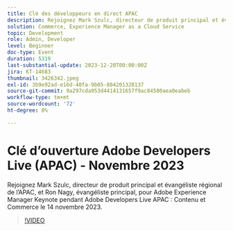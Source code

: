 ```yaml
---
title: Clé des développeurs en direct APAC
description: Rejoignez Mark Szulc, directeur de produit principal et évangéliste régional de l’APAC, et Ron Nagy, évangéliste principal, pour le Keynote Adobe Experience Manager pendant Adobe Developers Live APAC - Contenu et Commerce le 14 novembre 2023.
solution: Commerce, Experience Manager as a Cloud Service
topic: Development
role: Admin, Developer
level: Beginner
doc-type: Event
duration: 5319
last-substantial-update: 2023-12-20T00:00:00Z
jira: KT-14683
thumbnail: 3426342.jpeg
exl-id: 3b9e92ad-e16d-40fa-9b05-804201328137
source-git-commit: 9a297cda953d4414131657f9ac84580aea0eabeb
workflow-type: tm+mt
source-wordcount: '72'
ht-degree: 0%

---
```


# Clé d’ouverture Adobe Developers Live (APAC) - Novembre 2023

Rejoignez Mark Szulc, directeur de produit principal et évangéliste régional de l’APAC, et Ron Nagy, évangéliste principal, pour Adobe Experience Manager Keynote pendant Adobe Developers Live APAC : Contenu et Commerce le 14 novembre 2023.

>[!VIDEO](https://video.tv.adobe.com/v/3426342/?learn=on)
